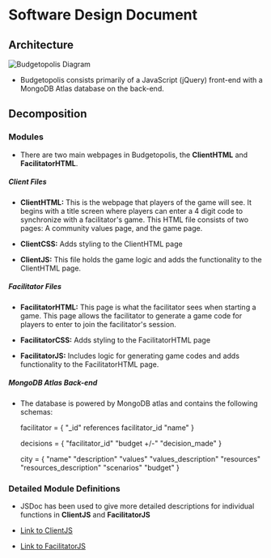 # Software Design Document

## Architecture

![Budgetopolis Diagram](https://imgur.com/a/rU43O "Budgetopolis")

* Budgetopolis consists primarily of a JavaScript (jQuery) front-end with a MongoDB Atlas database on the back-end. 

## Decomposition

### Modules

* There are two main webpages in Budgetopolis, the __ClientHTML__ and __FacilitatorHTML__.

##### Client Files

* __ClientHTML:__ This is the webpage that players of the game will see. It begins with a title screen where players can enter a 4 digit code to synchronize with a facilitator's game. This HTML file consists of two pages: A community values page, and the game page.

* __ClientCSS:__ Adds styling to the ClientHTML page

* __ClientJS:__ This file holds the game logic and adds the functionality to the ClientHTML page.


##### Facilitator Files
* __FacilitatorHTML:__ This page is what the facilitator sees when starting a game. This page allows the facilitator to generate a game code for players to enter to join the facilitator's session.

* __FacilitatorCSS:__ Adds styling to the FacilitatorHTML page

* __FacilitatorJS:__ Includes logic for generating game codes and adds functionality to the FacilitatorHTML page.


##### MongoDB Atlas Back-end
* The database is powered by MongoDB atlas and contains the following schemas:


	facilitator = {
		"_id" references facilitator\_id
		"name"
	}

	decisions = {
		"facilitator_id"
		"budget +/-"
		"decision_made"
	}

	city = {
		"name"
		"description"
		"values"
		"values_description"
		"resources"
		"resources_description"
		"scenarios"
		"budget"
	}



### Detailed Module Definitions

* JSDoc has been used to give more detailed descriptions for individual functions in __ClientJS__ and __FacilitatorJS__

* [Link to ClientJS](https://github.com/naeimzarei/Budgetopolis/blob/master/ClientJS.js)

* [Link to FacilitatorJS](https://github.com/naeimzarei/Budgetopolis/blob/master/FacilitatorJS.js)